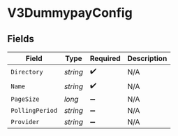 # V3DummypayConfig


## Fields

| Field              | Type               | Required           | Description        |
| ------------------ | ------------------ | ------------------ | ------------------ |
| `Directory`        | *string*           | :heavy_check_mark: | N/A                |
| `Name`             | *string*           | :heavy_check_mark: | N/A                |
| `PageSize`         | *long*             | :heavy_minus_sign: | N/A                |
| `PollingPeriod`    | *string*           | :heavy_minus_sign: | N/A                |
| `Provider`         | *string*           | :heavy_minus_sign: | N/A                |